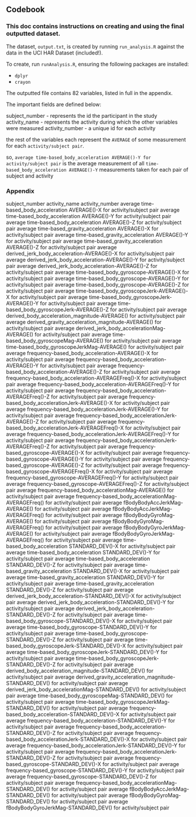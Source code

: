 
## Codebook

### This doc contains instructions on creating and using the final outputted dataset.

The dataset, `output.txt`, is created by running `run_analysis.R` against the data in the UCI HAR Dataset (included!). 

To create, run `runAnalysis.R`, ensuring the following packages are installed:
 - `dplyr`
 - `crayon`

The outputted file contains 82 variables, listed in full in the appendix.

The important fields are defined below:

subject_number - represents the id the participant in the study
activity_name - represents the activity during which the other variables were measured
activity_number - a unique id for each activity

the rest of the variables each represent the `AVERAGE` of some measurement for each `activity/subject pair`.

so, `average time-based_body_acceleration AVERAGE()-Y for activity/subject pair` is the average measurement of all `time-based_body_acceleration AVERAGE()-Y` measurements taken for each pair of subject and activity


### Appendix
subject_number
activity_name
activity_number
average time-based_body_acceleration AVERAGE()-X for activity/subject pair
average time-based_body_acceleration AVERAGE()-Y for activity/subject pair
average time-based_body_acceleration AVERAGE()-Z for activity/subject pair
average time-based_gravity_acceleration AVERAGE()-X for activity/subject pair
average time-based_gravity_acceleration AVERAGE()-Y for activity/subject pair
average time-based_gravity_acceleration AVERAGE()-Z for activity/subject pair
average derived_jerk_body_acceleration-AVERAGE()-X for activity/subject pair
average derived_jerk_body_acceleration-AVERAGE()-Y for activity/subject pair
average derived_jerk_body_acceleration-AVERAGE()-Z for activity/subject pair
average time-based_body_gyroscope-AVERAGE()-X for activity/subject pair
average time-based_body_gyroscope-AVERAGE()-Y for activity/subject pair
average time-based_body_gyroscope-AVERAGE()-Z for activity/subject pair
average time-based_body_gyroscopeJerk-AVERAGE()-X for activity/subject pair
average time-based_body_gyroscopeJerk-AVERAGE()-Y for activity/subject pair
average time-based_body_gyroscopeJerk-AVERAGE()-Z for activity/subject pair
average derived_body_acceleration_magnitude-AVERAGE() for activity/subject pair
average derived_gravity_acceleration_magnitude-AVERAGE() for activity/subject pair
average derived_jerk_body_accelerationMag-AVERAGE() for activity/subject pair
average time-based_body_gyroscopeMag-AVERAGE() for activity/subject pair
average time-based_body_gyroscopeJerkMag-AVERAGE() for activity/subject pair
average frequency-based_body_acceleration-AVERAGE()-X for activity/subject pair
average frequency-based_body_acceleration-AVERAGE()-Y for activity/subject pair
average frequency-based_body_acceleration-AVERAGE()-Z for activity/subject pair
average frequency-based_body_acceleration-AVERAGEFreq()-X for activity/subject pair
average frequency-based_body_acceleration-AVERAGEFreq()-Y for activity/subject pair
average frequency-based_body_acceleration-AVERAGEFreq()-Z for activity/subject pair
average frequency-based_body_accelerationJerk-AVERAGE()-X for activity/subject pair
average frequency-based_body_accelerationJerk-AVERAGE()-Y for activity/subject pair
average frequency-based_body_accelerationJerk-AVERAGE()-Z for activity/subject pair
average frequency-based_body_accelerationJerk-AVERAGEFreq()-X for activity/subject pair
average frequency-based_body_accelerationJerk-AVERAGEFreq()-Y for activity/subject pair
average frequency-based_body_accelerationJerk-AVERAGEFreq()-Z for activity/subject pair
average frequency-based_gyroscope-AVERAGE()-X for activity/subject pair
average frequency-based_gyroscope-AVERAGE()-Y for activity/subject pair
average frequency-based_gyroscope-AVERAGE()-Z for activity/subject pair
average frequency-based_gyroscope-AVERAGEFreq()-X for activity/subject pair
average frequency-based_gyroscope-AVERAGEFreq()-Y for activity/subject pair
average frequency-based_gyroscope-AVERAGEFreq()-Z for activity/subject pair
average frequency-based_body_accelerationMag-AVERAGE() for activity/subject pair
average frequency-based_body_accelerationMag-AVERAGEFreq() for activity/subject pair
average fBodyBodyAccJerkMag-AVERAGE() for activity/subject pair
average fBodyBodyAccJerkMag-AVERAGEFreq() for activity/subject pair
average fBodyBodyGyroMag-AVERAGE() for activity/subject pair
average fBodyBodyGyroMag-AVERAGEFreq() for activity/subject pair
average fBodyBodyGyroJerkMag-AVERAGE() for activity/subject pair
average fBodyBodyGyroJerkMag-AVERAGEFreq() for activity/subject pair
average time-based_body_acceleration STANDARD_DEV()-X for activity/subject pair
average time-based_body_acceleration STANDARD_DEV()-Y for activity/subject pair
average time-based_body_acceleration STANDARD_DEV()-Z for activity/subject pair
average time-based_gravity_acceleration STANDARD_DEV()-X for activity/subject pair
average time-based_gravity_acceleration STANDARD_DEV()-Y for activity/subject pair
average time-based_gravity_acceleration STANDARD_DEV()-Z for activity/subject pair
average derived_jerk_body_acceleration-STANDARD_DEV()-X for activity/subject pair
average derived_jerk_body_acceleration-STANDARD_DEV()-Y for activity/subject pair
average derived_jerk_body_acceleration-STANDARD_DEV()-Z for activity/subject pair
average time-based_body_gyroscope-STANDARD_DEV()-X for activity/subject pair
average time-based_body_gyroscope-STANDARD_DEV()-Y for activity/subject pair
average time-based_body_gyroscope-STANDARD_DEV()-Z for activity/subject pair
average time-based_body_gyroscopeJerk-STANDARD_DEV()-X for activity/subject pair
average time-based_body_gyroscopeJerk-STANDARD_DEV()-Y for activity/subject pair
average time-based_body_gyroscopeJerk-STANDARD_DEV()-Z for activity/subject pair
average derived_body_acceleration_magnitude-STANDARD_DEV() for activity/subject pair
average derived_gravity_acceleration_magnitude-STANDARD_DEV() for activity/subject pair
average derived_jerk_body_accelerationMag-STANDARD_DEV() for activity/subject pair
average time-based_body_gyroscopeMag-STANDARD_DEV() for activity/subject pair
average time-based_body_gyroscopeJerkMag-STANDARD_DEV() for activity/subject pair
average frequency-based_body_acceleration-STANDARD_DEV()-X for activity/subject pair
average frequency-based_body_acceleration-STANDARD_DEV()-Y for activity/subject pair
average frequency-based_body_acceleration-STANDARD_DEV()-Z for activity/subject pair
average frequency-based_body_accelerationJerk-STANDARD_DEV()-X for activity/subject pair
average frequency-based_body_accelerationJerk-STANDARD_DEV()-Y for activity/subject pair
average frequency-based_body_accelerationJerk-STANDARD_DEV()-Z for activity/subject pair
average frequency-based_gyroscope-STANDARD_DEV()-X for activity/subject pair
average frequency-based_gyroscope-STANDARD_DEV()-Y for activity/subject pair
average frequency-based_gyroscope-STANDARD_DEV()-Z for activity/subject pair
average frequency-based_body_accelerationMag-STANDARD_DEV() for activity/subject pair
average fBodyBodyAccJerkMag-STANDARD_DEV() for activity/subject pair
average fBodyBodyGyroMag-STANDARD_DEV() for activity/subject pair
average fBodyBodyGyroJerkMag-STANDARD_DEV() for activity/subject pair
